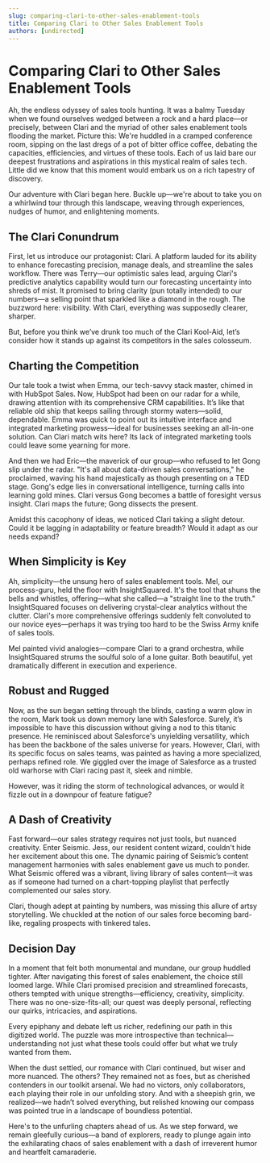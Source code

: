 ```yaml
---
slug: comparing-clari-to-other-sales-enablement-tools
title: Comparing Clari to Other Sales Enablement Tools
authors: [undirected]
---
```



# Comparing Clari to Other Sales Enablement Tools

Ah, the endless odyssey of sales tools hunting. It was a balmy Tuesday when we found ourselves wedged between a rock and a hard place—or precisely, between Clari and the myriad of other sales enablement tools flooding the market. Picture this: We're huddled in a cramped conference room, sipping on the last dregs of a pot of bitter office coffee, debating the capacities, efficiencies, and virtues of these tools. Each of us laid bare our deepest frustrations and aspirations in this mystical realm of sales tech. Little did we know that this moment would embark us on a rich tapestry of discovery.

Our adventure with Clari began here. Buckle up—we're about to take you on a whirlwind tour through this landscape, weaving through experiences, nudges of humor, and enlightening moments.

## The Clari Conundrum

First, let us introduce our protagonist: Clari. A platform lauded for its ability to enhance forecasting precision, manage deals, and streamline the sales workflow. There was Terry—our optimistic sales lead, arguing Clari's predictive analytics capability would turn our forecasting uncertainty into shreds of mist. It promised to bring clarity (pun totally intended) to our numbers—a selling point that sparkled like a diamond in the rough. The buzzword here: visibility. With Clari, everything was supposedly clearer, sharper.

But, before you think we’ve drunk too much of the Clari Kool-Aid, let’s consider how it stands up against its competitors in the sales colosseum.

## Charting the Competition

Our tale took a twist when Emma, our tech-savvy stack master, chimed in with HubSpot Sales. Now, HubSpot had been on our radar for a while, drawing attention with its comprehensive CRM capabilities. It’s like that reliable old ship that keeps sailing through stormy waters—solid, dependable. Emma was quick to point out its intuitive interface and integrated marketing prowess—ideal for businesses seeking an all-in-one solution. Can Clari match wits here? Its lack of integrated marketing tools could leave some yearning for more.

And then we had Eric—the maverick of our group—who refused to let Gong slip under the radar. "It's all about data-driven sales conversations," he proclaimed, waving his hand majestically as though presenting on a TED stage. Gong's edge lies in conversational intelligence, turning calls into learning gold mines. Clari versus Gong becomes a battle of foresight versus insight. Clari maps the future; Gong dissects the present.

Amidst this cacophony of ideas, we noticed Clari taking a slight detour. Could it be lagging in adaptability or feature breadth? Would it adapt as our needs expand?

## When Simplicity is Key

Ah, simplicity—the unsung hero of sales enablement tools. Mel, our process-guru, held the floor with InsightSquared. It's the tool that shuns the bells and whistles, offering—what she called—a "straight line to the truth." InsightSquared focuses on delivering crystal-clear analytics without the clutter. Clari's more comprehensive offerings suddenly felt convoluted to our novice eyes—perhaps it was trying too hard to be the Swiss Army knife of sales tools.

Mel painted vivid analogies—compare Clari to a grand orchestra, while InsightSquared strums the soulful solo of a lone guitar. Both beautiful, yet dramatically different in execution and experience.

## Robust and Rugged

Now, as the sun began setting through the blinds, casting a warm glow in the room, Mark took us down memory lane with Salesforce. Surely, it’s impossible to have this discussion without giving a nod to this titanic presence. He reminisced about Salesforce's unyielding versatility, which has been the backbone of the sales universe for years. However, Clari, with its specific focus on sales teams, was painted as having a more specialized, perhaps refined role. We giggled over the image of Salesforce as a trusted old warhorse with Clari racing past it, sleek and nimble. 

However, was it riding the storm of technological advances, or would it fizzle out in a downpour of feature fatigue? 

## A Dash of Creativity

Fast forward—our sales strategy requires not just tools, but nuanced creativity. Enter Seismic. Jess, our resident content wizard, couldn't hide her excitement about this one. The dynamic pairing of Seismic’s content management harmonies with sales enablement gave us much to ponder. What Seismic offered was a vibrant, living library of sales content—it was as if someone had turned on a chart-topping playlist that perfectly complemented our sales story. 

Clari, though adept at painting by numbers, was missing this allure of artsy storytelling. We chuckled at the notion of our sales force becoming bard-like, regaling prospects with tinkered tales.

## Decision Day

In a moment that felt both monumental and mundane, our group huddled tighter. After navigating this forest of sales enablement, the choice still loomed large. While Clari promised precision and streamlined forecasts, others tempted with unique strengths—efficiency, creativity, simplicity. There was no one-size-fits-all; our quest was deeply personal, reflecting our quirks, intricacies, and aspirations.

Every epiphany and debate left us richer, redefining our path in this digitized world. The puzzle was more introspective than technical—understanding not just what these tools could offer but what we truly wanted from them.

When the dust settled, our romance with Clari continued, but wiser and more nuanced. The others? They remained not as foes, but as cherished contenders in our toolkit arsenal. We had no victors, only collaborators, each playing their role in our unfolding story. And with a sheepish grin, we realized—we hadn’t solved everything, but relished knowing our compass was pointed true in a landscape of boundless potential.

Here's to the unfurling chapters ahead of us. As we step forward, we remain gleefully curious—a band of explorers, ready to plunge again into the exhilarating chaos of sales enablement with a dash of irreverent humor and heartfelt camaraderie.